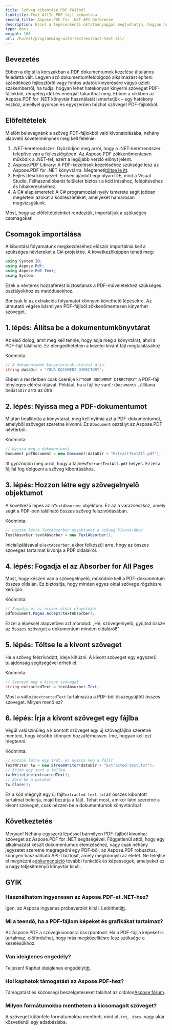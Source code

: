 ```yaml
---
title: Szöveg kibontása PDF fájlból
linktitle: Text AllIn PDF fájl kibontása
second_title: Aspose.PDF for .NET API Reference
description: Ezzel a lépésenkénti oktatóanyaggal megtudhatja, hogyan bonthat ki egyszerűen szöveget PDF-fájlokból az Aspose.PDF for .NET használatával.
type: docs
weight: 180
url: /hu/net/programming-with-text/extract-text-all/
---
```

## Bevezetés

Ebben a digitális korszakban a PDF dokumentumok kezelése általános feladattá vált. Legyen szó dokumentumfeldolgozó alkalmazást építeni szándékozó fejlesztőről vagy fontos adatok kinyerésére vágyó üzleti szakemberről, ha tudja, hogyan lehet hatékonyan kinyerni szöveget PDF-fájlokból, rengeteg időt és energiát takaríthat meg. Ebben a cikkben az Aspose.PDF for .NET könyvtár használatát ismertetjük – egy hatékony eszköz, amellyel gyorsan és egyszerűen húzhat szöveget PDF-fájlokból.

## Előfeltételek

Mielőtt belevágnánk a szöveg PDF-fájlokból való kivonatolásába, néhány alapvető követelménynek meg kell felelnie:

1. .NET-keretrendszer: Győződjön meg arról, hogy a .NET-keretrendszer telepítve van a fejlesztőgépen. Az Aspose.PDF zökkenőmentesen működik a .NET-tel, ezért a legújabb verzió előnyt jelent.
2. Aspose.PDF Library: A PDF-kezelések kezeléséhez szüksége lesz az Aspose.PDF for .NET könyvtárra. Megteheti[töltse le itt](https://releases.aspose.com/pdf/net/).
3. Fejlesztési környezet: Erősen ajánlott egy olyan IDE, mint a Visual Studio. Felhasználóbarát felületet biztosít a kód írásához, felépítéséhez és hibakereséséhez.
4. A C# alapismeretei: A C# programozási nyelv ismerete segít jobban megérteni azokat a kódrészleteket, amelyeket hamarosan megvizsgálunk.

Most, hogy az előfeltételeinket rendeztük, importáljuk a szükséges csomagokat!

## Csomagok importálása

A kibontási folyamatunk megkezdéséhez először importálnia kell a szükséges névtereket a C#-projektbe. A következőképpen teheti meg:

```csharp
using System.IO;
using Aspose.Pdf;
using Aspose.Pdf.Text;
using System;
```

Ezek a névterek hozzáférést biztosítanak a PDF-műveletekhez szükséges osztályokhoz és metódusokhoz. 

Bontsuk le az extrakciós folyamatot könnyen követhető lépésekre. Az útmutató végére bármilyen PDF-fájlból zökkenőmentesen kinyerhet szöveget.

## 1. lépés: Állítsa be a dokumentumkönyvtárat

Az első dolog, amit meg kell tennie, hogy adja meg a könyvtárat, ahol a PDF-fájl található. Ez elengedhetetlen a kezelni kívánt fájl megtalálásához.

Kódminta:

```csharp
// A dokumentumok könyvtárának elérési útja.
string dataDir = "YOUR DOCUMENT DIRECTORY";
```

 Ebben a részletben csak cserélje ki`"YOUR DOCUMENT DIRECTORY"` a PDF-fájl tényleges elérési útjával. Például, ha a fájl be van`C:\Documents` , állítaná be`dataDir` arra az útra.

## 2. lépés: Nyissa meg a PDF-dokumentumot

 Miután beállította a könyvtárat, meg kell nyitnia azt a PDF-dokumentumot, amelyből szöveget szeretne kivonni. Ez a`Document` osztályt az Aspose.PDF névtérből.

Kódminta:

```csharp
// Nyissa meg a dokumentumot
Document pdfDocument = new Document(dataDir + "ExtractTextAll.pdf");
```

 Itt győződjön meg arról, hogy a fájlnév`ExtractTextAll.pdf` helyes. Ezzel a fájllal fog dolgozni a szöveg kibontásához.

## 3. lépés: Hozzon létre egy szövegelnyelő objektumot

 A következő lépés az a`TextAbsorber` objektum. Ez az a varázseszköz, amely segít a PDF-ben található összes szöveg felszívódásában.

Kódminta:

```csharp
// Hozzon létre TextAbsorber objektumot a szöveg kivonásához
TextAbsorber textAbsorber = new TextAbsorber();
```

 Inicializálásával a`TextAbsorber`, akkor felkészül arra, hogy az összes szöveges tartalmat kivonja a PDF oldalairól.

## 4. lépés: Fogadja el az Absorber for All Pages

Most, hogy készen van a szövegelnyelő, működnie kell a PDF-dokumentum összes oldalán. Ez biztosítja, hogy minden egyes oldal szövege rögzítésre kerüljön.

Kódminta:

```csharp
// Fogadja el az összes oldal elnyelőjét
pdfDocument.Pages.Accept(textAbsorber);
```

Ezzel a lépéssel alapvetően azt mondod: „Hé, szövegelnyelő, gyűjtsd össze az összes szöveget a dokumentum minden oldaláról!”

## 5. lépés: Töltse le a kivont szöveget

Ha a szöveg felszívódott, ideje kihúzni. A kivont szöveget egy egyszerű tulajdonság segítségével érheti el.

Kódminta:

```csharp
// Szerezd meg a kivont szöveget
string extractedText = textAbsorber.Text;
```

 Most a változó`extractedText` tartalmazza a PDF-ből összegyűjtött összes szöveget. Milyen menő ez?

## 6. lépés: Írja a kivont szöveget egy fájlba

Végül valószínűleg a kibontott szöveget egy új szövegfájlba szeretné menteni, hogy később könnyen hozzáférhessen. Íme, hogyan kell ezt megtenni.

Kódminta:

```csharp
// Hozzon létre egy írót, és nyissa meg a fájlt
TextWriter tw = new StreamWriter(dataDir + "extracted-text.txt");
// Írjon egy sort a fájlba
tw.WriteLine(extractedText);
// Zárd be a patakot
tw.Close();
```

 Ez a kód megnyit egy új fájlt`extracted-text.txt`az összes kibontott tartalmat beleírja, majd bezárja a fájlt. Tehát most, amikor látni szeretné a kivont szöveget, csak nézzen be a dokumentumok könyvtárába!

## Következtetés

 Megvan! Néhány egyszerű lépéssel bármilyen PDF-fájlból kivonhat szöveget az Aspose.PDF for .NET segítségével. Függetlenül attól, hogy egy alkalmazást készít dokumentumok elemzéséhez, vagy csak néhány jegyzetet szeretne megragadni egy PDF-ből, az Aspose.PDF robusztus, könnyen használható API-t biztosít, amely megkönnyíti az életét. Ne felejtse el megnézni a[dokumentáció](https://reference.aspose.com/pdf/net/) további funkciók és képességek, amelyeket ez a nagy teljesítményű könyvtár kínál.

## GYIK

### Használhatom ingyenesen az Aspose.PDF-et .NET-hez?
 Igen, az Aspose ingyenes próbaverziót kínál. Letöltheti[itt](https://releases.aspose.com/).

### Mi a teendő, ha a PDF-fájlom képeket és grafikákat tartalmaz?
Az Aspose.PDF a szövegkivonásra összpontosít. Ha a PDF-fájlja képeket is tartalmaz, előfordulhat, hogy más megközelítésre lesz szüksége a kezelésükhöz.

### Van ideiglenes engedély?
 Teljesen! Kaphat ideiglenes engedélyt[itt](https://purchase.aspose.com/temporary-license/).

### Hol kaphatok támogatást az Aspose.PDF-hez?
 Támogatást és közösségi beszélgetéseket találhat az oldalon[Aspose fórum](https://forum.aspose.com/c/pdf/10).

### Milyen formátumokba menthetem a kicsomagolt szöveget?
 A szöveget különféle formátumokba mentheti, mint pl`.txt`, `.docx`, vagy akár közvetlenül egy adatbázisba.